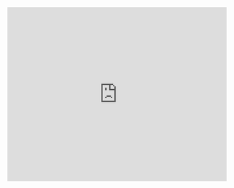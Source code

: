 <iframe src="https://glossary.permagate.io/" height="400" width="100%" style="border: none;"></iframe>
